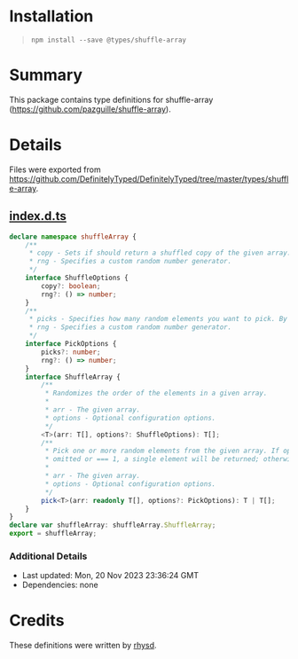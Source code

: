 # Installation
> `npm install --save @types/shuffle-array`

# Summary
This package contains type definitions for shuffle-array (https://github.com/pazguille/shuffle-array).

# Details
Files were exported from https://github.com/DefinitelyTyped/DefinitelyTyped/tree/master/types/shuffle-array.
## [index.d.ts](https://github.com/DefinitelyTyped/DefinitelyTyped/tree/master/types/shuffle-array/index.d.ts)
````ts
declare namespace shuffleArray {
    /**
     * copy - Sets if should return a shuffled copy of the given array. By default it's a falsy value.
     * rng - Specifies a custom random number generator.
     */
    interface ShuffleOptions {
        copy?: boolean;
        rng?: () => number;
    }
    /**
     * picks - Specifies how many random elements you want to pick. By default it picks 1.
     * rng - Specifies a custom random number generator.
     */
    interface PickOptions {
        picks?: number;
        rng?: () => number;
    }
    interface ShuffleArray {
        /**
         * Randomizes the order of the elements in a given array.
         *
         * arr - The given array.
         * options - Optional configuration options.
         */
        <T>(arr: T[], options?: ShuffleOptions): T[];
        /**
         * Pick one or more random elements from the given array. If options.picks is
         * omitted or === 1, a single element will be returned; otherwise an array.
         *
         * arr - The given array.
         * options - Optional configuration options.
         */
        pick<T>(arr: readonly T[], options?: PickOptions): T | T[];
    }
}
declare var shuffleArray: shuffleArray.ShuffleArray;
export = shuffleArray;

````

### Additional Details
 * Last updated: Mon, 20 Nov 2023 23:36:24 GMT
 * Dependencies: none

# Credits
These definitions were written by [rhysd](https://github.com/rhysd).
